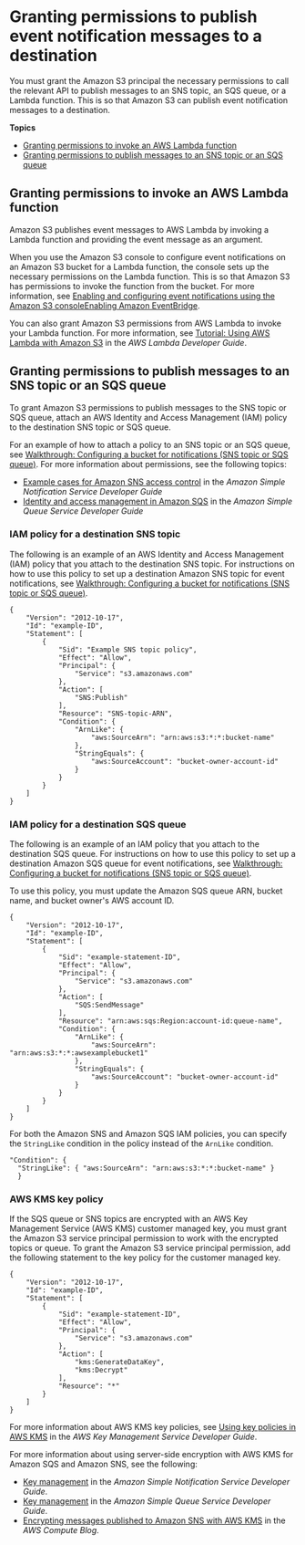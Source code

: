 # Granting permissions to publish event notification messages to a destination<a name="grant-destinations-permissions-to-s3"></a>

You must grant the Amazon S3 principal the necessary permissions to call the relevant API to publish messages to an SNS topic, an SQS queue, or a Lambda function\. This is so that Amazon S3 can publish event notification messages to a destination\.

**Topics**
+ [Granting permissions to invoke an AWS Lambda function](#grant-lambda-invoke-permission-to-s3)
+ [Granting permissions to publish messages to an SNS topic or an SQS queue](#grant-sns-sqs-permission-for-s3)

## Granting permissions to invoke an AWS Lambda function<a name="grant-lambda-invoke-permission-to-s3"></a>

Amazon S3 publishes event messages to AWS Lambda by invoking a Lambda function and providing the event message as an argument\.

When you use the Amazon S3 console to configure event notifications on an Amazon S3 bucket for a Lambda function, the console sets up the necessary permissions on the Lambda function\. This is so that Amazon S3 has permissions to invoke the function from the bucket\. For more information, see [Enabling and configuring event notifications using the Amazon S3 consoleEnabling Amazon EventBridge](enable-event-notifications.md)\. 

You can also grant Amazon S3 permissions from AWS Lambda to invoke your Lambda function\. For more information, see [Tutorial: Using AWS Lambda with Amazon S3](https://docs.aws.amazon.com/lambda/latest/dg/with-s3-example.html) in the *AWS Lambda Developer Guide*\.

## Granting permissions to publish messages to an SNS topic or an SQS queue<a name="grant-sns-sqs-permission-for-s3"></a>

To grant Amazon S3 permissions to publish messages to the SNS topic or SQS queue, attach an AWS Identity and Access Management \(IAM\) policy to the destination SNS topic or SQS queue\. 

For an example of how to attach a policy to an SNS topic or an SQS queue, see [Walkthrough: Configuring a bucket for notifications \(SNS topic or SQS queue\)](ways-to-add-notification-config-to-bucket.md)\. For more information about permissions, see the following topics:
+ [Example cases for Amazon SNS access control](https://docs.aws.amazon.com/sns/latest/dg/AccessPolicyLanguage_UseCases_Sns.html) in the *Amazon Simple Notification Service Developer Guide*
+ [Identity and access management in Amazon SQS](https://docs.aws.amazon.com/AWSSimpleQueueService/latest/SQSDeveloperGuide/UsingIAM.html) in the *Amazon Simple Queue Service Developer Guide*

### IAM policy for a destination SNS topic<a name="sns-topic-policy"></a>

The following is an example of an AWS Identity and Access Management \(IAM\) policy that you attach to the destination SNS topic\. For instructions on how to use this policy to set up a destination Amazon SNS topic for event notifications, see [Walkthrough: Configuring a bucket for notifications \(SNS topic or SQS queue\)](ways-to-add-notification-config-to-bucket.md)\.

```
{
    "Version": "2012-10-17",
    "Id": "example-ID",
    "Statement": [
        {
            "Sid": "Example SNS topic policy",
            "Effect": "Allow",
            "Principal": {
                "Service": "s3.amazonaws.com"
            },
            "Action": [
                "SNS:Publish"
            ],
            "Resource": "SNS-topic-ARN",
            "Condition": {
                "ArnLike": {
                    "aws:SourceArn": "arn:aws:s3:*:*:bucket-name"
                },
                "StringEquals": {
                    "aws:SourceAccount": "bucket-owner-account-id"
                }
            }
        }
    ]
}
```

### IAM policy for a destination SQS queue<a name="sqs-queue-policy"></a>

The following is an example of an IAM policy that you attach to the destination SQS queue\. For instructions on how to use this policy to set up a destination Amazon SQS queue for event notifications, see [Walkthrough: Configuring a bucket for notifications \(SNS topic or SQS queue\)](ways-to-add-notification-config-to-bucket.md)\.

To use this policy, you must update the Amazon SQS queue ARN, bucket name, and bucket owner's AWS account ID\.

```
{
    "Version": "2012-10-17",
    "Id": "example-ID",
    "Statement": [
        {
            "Sid": "example-statement-ID",
            "Effect": "Allow",
            "Principal": {
                "Service": "s3.amazonaws.com"
            },
            "Action": [
                "SQS:SendMessage"
            ],
            "Resource": "arn:aws:sqs:Region:account-id:queue-name",
            "Condition": {
                "ArnLike": {
                    "aws:SourceArn": "arn:aws:s3:*:*:awsexamplebucket1"
                },
                "StringEquals": {
                    "aws:SourceAccount": "bucket-owner-account-id"
                }
            }
        }
    ]
}
```

For both the Amazon SNS and Amazon SQS IAM policies, you can specify the `StringLike` condition in the policy instead of the `ArnLike` condition\.

```
"Condition": {         
  "StringLike": { "aws:SourceArn": "arn:aws:s3:*:*:bucket-name" }
  }
```

### AWS KMS key policy<a name="key-policy-sns-sqs"></a>

If the SQS queue or SNS topics are encrypted with an AWS Key Management Service \(AWS KMS\) customer managed key, you must grant the Amazon S3 service principal permission to work with the encrypted topics or queue\. To grant the Amazon S3 service principal permission, add the following statement to the key policy for the customer managed key\.

```
{
    "Version": "2012-10-17",
    "Id": "example-ID",
    "Statement": [
        {
            "Sid": "example-statement-ID",
            "Effect": "Allow",
            "Principal": {
                "Service": "s3.amazonaws.com"
            },
            "Action": [
                "kms:GenerateDataKey",
                "kms:Decrypt"
            ],
            "Resource": "*"
        }
    ]
}
```

For more information about AWS KMS key policies, see [Using key policies in AWS KMS](https://docs.aws.amazon.com/kms/latest/developerguide/key-policies.html) in the *AWS Key Management Service Developer Guide*\. 

For more information about using server\-side encryption with AWS KMS for Amazon SQS and Amazon SNS, see the following:
+ [Key management](https://docs.aws.amazon.com/sns/latest/dg/sns-key-management.html) in the *Amazon Simple Notification Service Developer Guide*\.
+ [Key management](https://docs.aws.amazon.com/AWSSimpleQueueService/latest/SQSDeveloperGuide/sqs-key-management.html) in the *Amazon Simple Queue Service Developer Guide*\.
+ [Encrypting messages published to Amazon SNS with AWS KMS](http://aws.amazon.com/blogs/compute/encrypting-messages-published-to-amazon-sns-with-aws-kms/) in the *AWS Compute Blog*\.